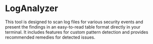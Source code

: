 # LogAnalyzer
This tool is designed to scan log files for various security events and present the findings in an easy-to-read table format directly in your terminal. It includes features for custom pattern detection and provides recommended remedies for detected issues.
